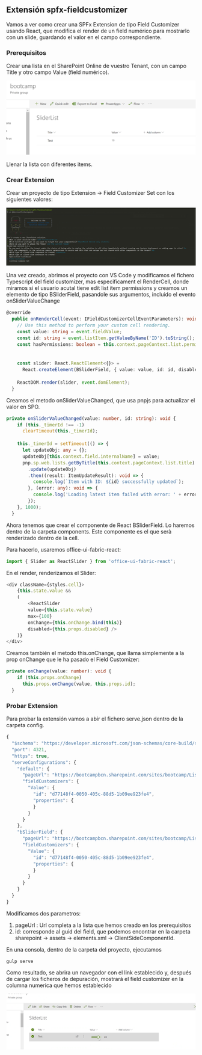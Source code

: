 ## Extensión spfx-fieldcustomizer

Vamos a ver como crear una SPFx Extension de tipo Field Customizer usando React, que modifica el render de un field numérico para mostrarlo con un slide, guardando el valor en el campo correspondiente.

### Prerequisitos

Crear una lista en el SharePoint Online de vuestro Tenant, con un campo Title y otro campo Value (field numérico).

![Lista](./assets/Lista.png)

Llenar la lista con diferentes items.

### Crear Extension

Crear un proyecto de tipo Extension -> Field Customizer Set con los siguientes valores:

![FieldCust1](./assets/FieldCust1.png)

Una vez creado, abrimos el proyecto con VS Code y modificamos el fichero Typescript del field customizer, mas especificament el RenderCell, donde miramos si el usuario acutal tiene edit list item permissions y creamos un elemento de tipo BSliderField, pasandole sus argumentos, incluido el evento onSliderValueChange

```ts
@override
  public onRenderCell(event: IFieldCustomizerCellEventParameters): void {
    // Use this method to perform your custom cell rendering.
    const value: string = event.fieldValue;
    const id: string = event.listItem.getValueByName('ID').toString();
    const hasPermissions: boolean = this.context.pageContext.list.permissions.hasPermission(SPPermission.editListItems);


    const slider: React.ReactElement<{}> =
      React.createElement(BSliderField, { value: value, id: id, disabled: !hasPermissions, onChange: this.onSliderValueChanged.bind(this) } as IBSliderFieldProps);

    ReactDOM.render(slider, event.domElement);
  }
```

Creamos el metodo onSliderValueChanged, que usa pnpjs para actualizar el valor en SPO.

```ts
private onSliderValueChanged(value: number, id: string): void {
    if (this._timerId !== -1)
      clearTimeout(this._timerId);

    this._timerId = setTimeout(() => {
      let updateObj: any = {};
      updateObj[this.context.field.internalName] = value;
      pnp.sp.web.lists.getByTitle(this.context.pageContext.list.title).items.getById(parseInt(id))
        .update(updateObj)
        .then((result: ItemUpdateResult): void => {
          console.log(`Item with ID: ${id} successfully updated`);
        }, (error: any): void => {
          console.log('Loading latest item failed with error: ' + error);
        });
    }, 1000);
  }
```

Ahora tenemos que crear el componente de React BSliderField. Lo haremos dentro de la carpeta components. Este componente es el que serà renderizado dentro de la cell.

Para hacerlo, usaremos office-ui-fabric-react:

```ts
import { Slider as ReactSlider } from 'office-ui-fabric-react';
```

En el render, renderizamos el Slider:

```ts
<div className={styles.cell}>
    {this.state.value &&
    (
        <ReactSlider
        value={this.state.value}
        max={100}
        onChange={this.onChange.bind(this)}
        disabled={this.props.disabled} />
    )}
</div>
```

Creamos también el metodo this.onChange, que llama simplemente a la prop onChange que le ha pasado el Field Customizer:

```ts
private onChange(value: number): void {
    if (this.props.onChange)
      this.props.onChange(value, this.props.id);
  }
```

### Probar Extension

Para probar la extensión vamos a abir el fichero serve.json dentro de la carpeta config. 

```ts
{
  "$schema": "https://developer.microsoft.com/json-schemas/core-build/serve.schema.json",
  "port": 4321,
  "https": true,
  "serveConfigurations": {
    "default": {
      "pageUrl": "https://bootcampbcn.sharepoint.com/sites/bootcamp/Lists/SliderList/AllItems.aspx",
      "fieldCustomizers": {
        "Value": {
          "id": "d77148f4-0050-405c-88d5-1b09ee923fe4",
          "properties": {
          }
        }
      }
    },
    "bSliderField": {
      "pageUrl": "https://bootcampbcn.sharepoint.com/sites/bootcamp/Lists/SliderList/AllItems.aspx",
      "fieldCustomizers": {
        "Value": {
          "id": "d77148f4-0050-405c-88d5-1b09ee923fe4",
          "properties": {
          }
        }
      }
    }
  }
}
```

Modificamos dos parametros: 

  1) pageUrl : Url completa a la lista que hemos creado en los prerequisitos
  2) id: corresponde al guid del field, que podemos encontrar en la carpeta sharepoint -> assets -> elements.xml -> ClientSideComponentId.

En una consola, dentro de la carpeta del proyecto, ejecutamos
```
gulp serve
```

Como resultado, se abrira un navegador con el link establecido y, después de cargar los ficheros de depuración, mostrará el field customizer en la columna numerica que hemos establecido 

![slider](./assets/spfx-fieldcustomizer-001.png)